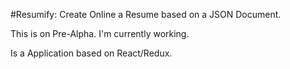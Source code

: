#Resumify: Create Online a Resume based on a JSON Document.

This is on Pre-Alpha. I'm currently working.

Is a Application based on React/Redux.